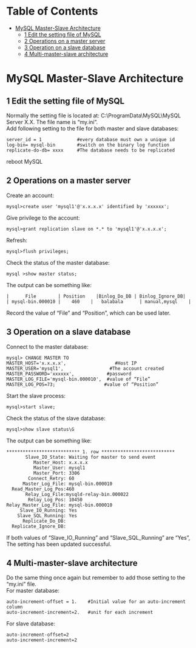 Table of Contents
=================
   * [MySQL Master-Slave Architecture](#mysql-master-slave-architecture)
      * [1 Edit the setting file of MySQL](#1-edit-the-setting-file-of-mysql)
      * [2 Operations on a master server](#2-operations-on-a-master-server)
      * [3 Operation on a slave database](#3-operation-on-a-slave-database)
      * [4 Multi-master-slave architecture](#4-multi-master-slave-architecture)
      
# MySQL Master-Slave Architecture

## 1 Edit the setting file of MySQL
Normally the setting file is located at: C:\ProgramData\MySQL\MySQL Server X.X. The file name is “my.ini”.  
Add following setting to the file for both master and slave databases:  
``` 
server_id = 1             #every database must own a unique id 
log-bin= mysql-bin        #switch on the binary log function
replicate-do-db= xxxx     #The database needs to be replicated  
```  
reboot MySQL 

## 2 Operations on a master server
Create an account:
```
mysql>create user 'mysql1'@'x.x.x.x' identified by 'xxxxxx';
```  
Give privilege to the account:  
```
mysql>grant replication slave on *.* to 'mysql1'@'x.x.x.x';
```  
Refresh:  
```
mysql>flush privileges;
```  

Check the status of the master database:  
```
mysql >show master status;
```  

The output can be something like:  
```
|      File        | Position    |Binlog_Do_DB | Binlog_Ignore_DB|
| mysql-bin.000010 |    460    |   balabala      | manual,mysql    |

```  

Record the value of “File” and “Position”, which can be used later.  

## 3 Operation on a slave database  
Connect to the master database: 
```
mysql> CHANGE MASTER TO        
MASTER_HOST='x.x.x.x',                  #Host IP      
MASTER_USER='mysql1',                 #The account created       
MASTER_PASSWORD='xxxxxx',            #password      
MASTER_LOG_FILE='mysql-bin.000010',	 #value of “File”
MASTER_LOG_POS=73;                  #value of “Position”
```  
Start the slave process:  
```
mysql>start slave;
```  
Check the status of the slave database:  
```
mysql>show slave status\G
```  
The output can be something like:  
```
*************************** 1. row ***************************              
       Slave_IO_State: Waiting for master to send event                  
          Master_Host: x.x.x.x                  
          Master_User: mysql1                  
          Master_Port: 3306                
        Connect_Retry: 60             
      Master_Log_File: mysql-bin.000010         
  Read_Master_Log_Pos:460              
       Relay_Log_File:mysqld-relay-bin.000022                
        Relay_Log_Pos: 10450       
Relay_Master_Log_File: mysql-bin.000010             
     Slave_IO_Running: Yes            
    Slave_SQL_Running: Yes              
      Replicate_Do_DB:           
  Replicate_Ignore_DB: 
```  
If both values of “Slave_IO_Running” and “Slave_SQL_Running” are “Yes”, The setting has been updated successful.  


## 4 Multi-master-slave architecture
Do the same thing once again but remember to add those setting to the “my.ini” file.  
For master database:  
```
auto-increment-offset = 1.    #Initial value for an auto-increment column 
auto-increment-increment=2.   #unit for each increment
```  
For slave database:  
```
auto-increment-offset=2
auto-increment-increment=2 
```  
